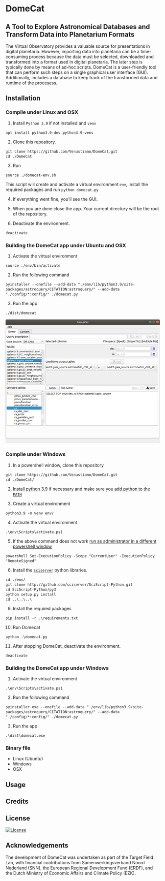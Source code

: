 # DomeCat
## A Tool to Explore Astronomical Databases and Transform Data into Planetarium Formats

The Virtual Observatory provides a valuable source for presentations
in digital planetaria. However, importing data into planetaria can be
a time-consuming process because the data must be selected, downloaded
and transformed into a format used in digital planetaria. The later
step is typically done by means of ad-hoc scripts. DomeCat is a
user-friendly tool that can perform such steps on a single graphical
user interface (GUI). Additionally, includes a database to keep track
of the transformed data and runtime of the procesess.

## Installation

### Compile under Linux and OSX

1. Install `Python 3.9` if not installed and `venv`
```
apt install python3.9-dev python3.9-venv
```
2. Clone this repository.
```
git clone https://github.com/Venustiano/DomeCat.git
cd ./DomeCat
``` 
3. Run

```
source ./domecat-env.sh
```  

This script will create and activate a virtual environment
`env`, install the required packages and run `python domecat.py`

4. If everything went fine, you'll see the GUI.

5. When you are done close the app. Your current directory will be the root of the repository.  

6. Deactivate the environment.
```
deactivate
```
### Building the DomeCat app under Ubuntu and OSX
1. Activate the virtual environment
```
source ./env/bin/activate
```
2. Run the following command
```
pyinstaller --onefile --add-data "./env/lib/python3.9/site-packages/astroquery/CITATION:astroquery/" --add-data "./config/*:config/" ./domecat.py
```
3. Run the app

```
./dist/domecat
```

![gui ubuntu](src/pics/DomeCat-Ubuntu.png)

### Compile under Windows

1. In a powershell window, clone this repository
```
git clone https://github.com/Venustiano/DomeCat.git
cd ./DomeCat/
```

2. [Install python
   3.9](https://www.python.org/downloads/release/python-391/) if
   necessary and make sure you [add python to the
   `PATH`](https://docs.python.org/3/using/windows.html)

3. Create a virtual environment
```
python3.9 -m venv env/
```
4. Activate the virtual environment
```
.\env\Scripts\activate.ps1
```
5. If the above command does not work [run as administrator in a different powershell window](https://stackoverflow.com/questions/4037939/powershell-says-execution-of-scripts-is-disabled-on-this-system)
```
powershell Set-ExecutionPolicy -Scope "CurrentUser" -ExecutionPolicy "RemoteSigned"
```
6. Install the [`sciserver`](https://github.com/sciserver/SciScript-Python) python libraries.
```
cd ./env/
git clone http://github.com/sciserver/SciScript-Python.git
cd SciScript-Python/py3
python setup.py install
cd ..\..\..\
```

9. Install the required packages
```
pip install -r .\requirements.txt
```
10. Run Domecat
```
python .\domecat.py
```

11. After stopping DomeCat, deactivate the environment.

```
deactivate
```

### Building the DomeCat app under Windows
1. Activate the virtual environment
```
.\env\Scripts\activate.ps1
```
2. Run the following command
```
pyinstaller.exe --onefile --add-data "./env/lib/python3.9/site-packages/astroquery/CITATION:astroquery/" --add-data "./config/*:config/" ./domecat.py
```
3. Run the app

```
.\dist\domecat.exe
```

### Binary file

- Linux (Ubuntu)
- Windows
- OSX

## Usage

## Credits

## License


[![License](https://img.shields.io/github/license/Venustiano/DomeCat)](/LICENSE)

<!-- DomeCat has been developed for two main purposes. First, to provide a -->
<!-- user friendly interface to explore and download data from different -->
<!-- astronomical catalogues. Second, to transform data into planetarium -->
<!-- formats. Currently, GAIA, SDSS and ESO catalogues are -->
<!-- supported. Because of the download limitations of the anonymous user, -->
<!-- authentication credentials are requested for SDSS and -->
<!-- GAIA. Appropriate links to sign up are provided when authentication is -->
<!-- required. -->



<!-- Given the appropriate columns or variables -->
<!-- such as `ra`, `dec`, and `parallax` or `redshift`, these data can be -->
<!-- used to generate file formats such as `speck`, `fits` and -->
<!-- `octrees`. Such file formats can be used for visual exploration of the -->
<!-- data using [OpenSpace](https://www.openspaceproject.com/). This tool -->
<!-- has the following features -->


## Acknowledgements

The development of DomeCat was undertaken as part of the Target Field
Lab, with financial contributions from Samenwerkingsverband Noord
Nederland (SNN), the European Regional Development Fund (ERDF), and
the Dutch Ministry of Economic Affairs and Climate Policy (EZK).


